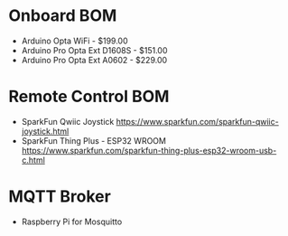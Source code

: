 # Onboard BOM

* Arduino Opta WiFi - $199.00
* Arduino Pro Opta Ext D1608S - $151.00
* Arduino Pro Opta Ext A0602 - $229.00

# Remote Control BOM

* SparkFun Qwiic Joystick https://www.sparkfun.com/sparkfun-qwiic-joystick.html
* SparkFun Thing Plus - ESP32 WROOM https://www.sparkfun.com/sparkfun-thing-plus-esp32-wroom-usb-c.html

# MQTT Broker

* Raspberry Pi for Mosquitto
